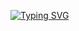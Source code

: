 [![Typing SVG](https://readme-typing-svg.demolab.com/?lines=En+camino+a+ser+un+web+developer)](https://git.io/typing-svg)
